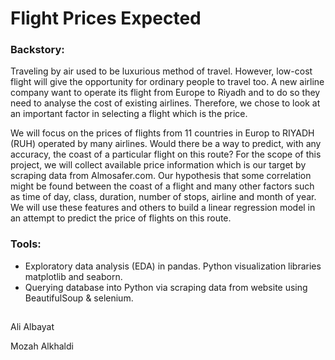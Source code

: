 # **Flight Prices Expected**

### **Backstory:**

Traveling by air used to be luxurious method of travel. However, low-cost flight will give the opportunity for ordinary people to travel too. A new airline company want to operate its flight from Europe to Riyadh and to do so they need to analyse the cost of existing airlines. Therefore, we chose to look at an important factor in selecting a flight which is the price.

We will focus on the prices of flights from 11 countries in Europ to RIYADH (RUH) operated by many airlines. Would there be a way to predict, with any accuracy, the coast of a particular flight on this route? For the scope of this project, we will collect available price information which is our target by scraping data from Almosafer.com. Our hypothesis that some correlation might be found between the coast of a flight and many other factors such as time of day, class, duration, number of stops, airline and month of year. We will use these features and others to build a linear regression model in an attempt to predict the price of flights on this route.

### **Tools:**

- Exploratory data analysis (EDA) in pandas. Python visualization libraries matplotlib and seaborn.
- Querying database into Python via scraping data from website using BeautifulSoup &amp; selenium.


##
Ali Albayat

Mozah Alkhaldi
